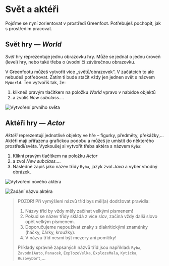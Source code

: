# Svět a&nbsp;aktéři

Pojďme se nyní zorientovat v&nbsp;prostředí Greenfoot. Potřebuješ pochopit, jak s&nbsp;prostředím pracovat.

## Svět hry &mdash; _World_

_Svět_ hry reprezentuje jednu obrazovku hry. Může se jednat o&nbsp;jednu úroveň (level) hry, nebo také třeba o úvodní či závěrečnou obrazovku.

V Greenfootu můžeš vytvořit více „světů/obrazovek“. V&nbsp;začátcích to ale nebudeš potřebovat. Zatím ti bude stačit vždy jen jednen svět s&nbsp;názvem `MyWorld`. Ten vytvoříš tak, že:

1. klikneš pravým tlačítkem na položku _World_ vpravo v&nbsp;nabídce objektů 
2. a&nbsp;zvolíš _New subclass…_.

![Vytvoření prvního světa](../img/greenfoot-new-myworld.png)

## Aktéři hry &mdash; _Actor_

_Aktéři_ reprezentují jednotlivé objekty ve hře – figurky, předměty, překážky,... Aktéři mají přiřazenu grafickou podobu a můžeš je umístit do některého prostředí/světa.
Vyzkoušej si vytvořit třeba aktéra s&nbsp;názvem `Ryba`: 

1. Klikni pravým tlačítkem na položku _Actor_
2. a&nbsp;zvol _New subclass…_. 
3. Následně zapiš jako název třídy `Ryba`, jazyk zvol _Java_ a&nbsp;vyber vhodný obrázek.

![Vytvoření nového aktéra](../img/greenfoot-akter.png)

![Zadání názvu aktéra](../img/greenfoot-akter2.png)

> POZOR! Při vymýšlení názvů tříd bys měl(a) dodržovat pravidla:
> 1. Názvy tříd by vždy měly začínat velkými písmenem! 
> 2. Pokud se název třídy skládá z více slov, začíná vždy další slovo opět velkým písmenem.
> 3. Doporučujeme nepoužívat znaky s diakritickými znaménky (háčky, čárky, kroužky).
> 4. V názvu tříd nesmí být mezery ani pomlčky!
>  
> Příklady správně zapsaných názvů tříd jsou například: 
> `Ryba`, `ZavodniAuto`, `Panacek`, `ExplozeVelka`, `ExplozeMala`, `Kyticka`, `RuzovyDort`,...

 
